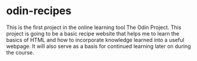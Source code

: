 # odin-recipes

This is the first project in the online learning tool The Odin Project.
This project is going to be a basic recipe website that helps me to
learn the basics of HTML and how to incorporate knowledge learned into
a useful webpage. It will also serve as a basis for continued learning
later on during the course.